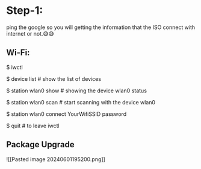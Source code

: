 # Step-1:
ping the google so you will getting the information that the ISO connect with internet or not.😅😅
## Wi-Fi:
$ iwctl

$ device list  # show the list of devices

$ station wlan0 show # showing the device wlan0 status

$ station wlan0 scan  # start scanning with the device wlan0

$ station wlan0 connect YourWifiSSID password

$ quit # to leave iwctl
## Package Upgrade
![[Pasted image 20240601195200.png]]